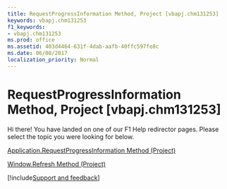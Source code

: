 ```yaml
---
title: RequestProgressInformation Method, Project [vbapj.chm131253]
keywords: vbapj.chm131253
f1_keywords:
- vbapj.chm131253
ms.prod: office
ms.assetid: 403d4464-631f-4dab-aafb-40ffc597fe8c
ms.date: 06/08/2017
localization_priority: Normal
---
```



# RequestProgressInformation Method, Project [vbapj.chm131253]

Hi there! You have landed on one of our F1 Help redirector pages. Please select the topic you were looking for below.

[Application.RequestProgressInformation Method (Project)](https://msdn.microsoft.com/library/a86ec09d-f9c8-07e3-68f4-898c604c3600%28Office.15%29.aspx)

[Window.Refresh Method (Project)](https://msdn.microsoft.com/library/4de21b9c-8dd9-e07d-3e87-c60c652c3804%28Office.15%29.aspx)

[!include[Support and feedback](~/includes/feedback-boilerplate.md)]